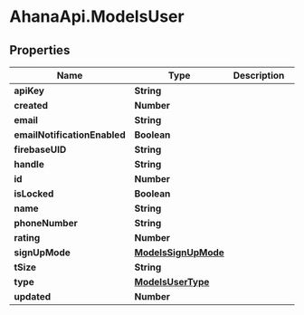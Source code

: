 # AhanaApi.ModelsUser

## Properties
Name | Type | Description | Notes
------------ | ------------- | ------------- | -------------
**apiKey** | **String** |  | [optional] 
**created** | **Number** |  | [optional] 
**email** | **String** |  | [optional] 
**emailNotificationEnabled** | **Boolean** |  | [optional] 
**firebaseUID** | **String** |  | [optional] 
**handle** | **String** |  | [optional] 
**id** | **Number** |  | [optional] 
**isLocked** | **Boolean** |  | [optional] 
**name** | **String** |  | [optional] 
**phoneNumber** | **String** |  | [optional] 
**rating** | **Number** |  | [optional] 
**signUpMode** | [**ModelsSignUpMode**](ModelsSignUpMode.md) |  | [optional] 
**tSize** | **String** |  | [optional] 
**type** | [**ModelsUserType**](ModelsUserType.md) |  | [optional] 
**updated** | **Number** |  | [optional] 
